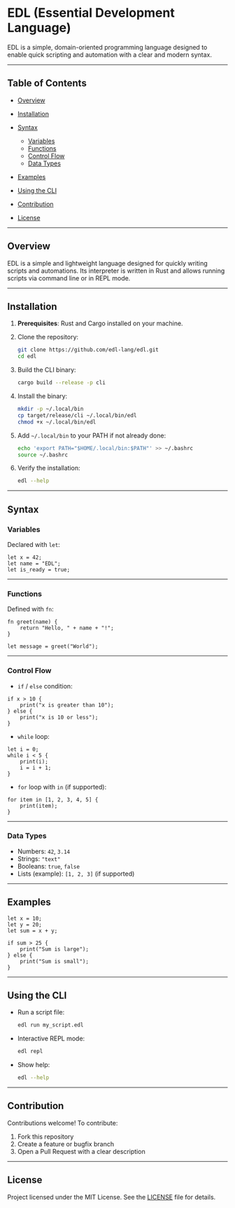 # EDL (Essential Development Language)

EDL is a simple, domain-oriented programming language designed to enable quick scripting and automation with a clear and modern syntax.

---

## Table of Contents

* [Overview](#overview)
* [Installation](#installation)
* [Syntax](#syntax)

  * [Variables](#variables)
  * [Functions](#functions)
  * [Control Flow](#control-flow)
  * [Data Types](#data-types)
* [Examples](#examples)
* [Using the CLI](#using-the-cli)
* [Contribution](#contribution)
* [License](#license)

---

## Overview

EDL is a simple and lightweight language designed for quickly writing scripts and automations. Its interpreter is written in Rust and allows running scripts via command line or in REPL mode.

---

## Installation

1. **Prerequisites**: Rust and Cargo installed on your machine.
2. Clone the repository:

   ```bash
   git clone https://github.com/edl-lang/edl.git
   cd edl
   ```
3. Build the CLI binary:

   ```bash
   cargo build --release -p cli
   ```
4. Install the binary:

   ```bash
   mkdir -p ~/.local/bin
   cp target/release/cli ~/.local/bin/edl
   chmod +x ~/.local/bin/edl
   ```
5. Add `~/.local/bin` to your PATH if not already done:

   ```bash
   echo 'export PATH="$HOME/.local/bin:$PATH"' >> ~/.bashrc
   source ~/.bashrc
   ```
6. Verify the installation:

   ```bash
   edl --help
   ```

---

## Syntax

### Variables

Declared with `let`:

```edl
let x = 42;
let name = "EDL";
let is_ready = true;
```

---

### Functions

Defined with `fn`:

```edl
fn greet(name) {
    return "Hello, " + name + "!";
}

let message = greet("World");
```

---

### Control Flow

* `if` / `else` condition:

```edl
if x > 10 {
    print("x is greater than 10");
} else {
    print("x is 10 or less");
}
```

* `while` loop:

```edl
let i = 0;
while i < 5 {
    print(i);
    i = i + 1;
}
```

* `for` loop with `in` (if supported):

```edl
for item in [1, 2, 3, 4, 5] {
    print(item);
}
```

---

### Data Types

* Numbers: `42`, `3.14`
* Strings: `"text"`
* Booleans: `true`, `false`
* Lists (example): `[1, 2, 3]` (if supported)

---

## Examples

```edl
let x = 10;
let y = 20;
let sum = x + y;

if sum > 25 {
    print("Sum is large");
} else {
    print("Sum is small");
}
```

---

## Using the CLI

* Run a script file:

  ```bash
  edl run my_script.edl
  ```

* Interactive REPL mode:

  ```bash
  edl repl
  ```

* Show help:

  ```bash
  edl --help
  ```

---

## Contribution

Contributions welcome! To contribute:

1. Fork this repository
2. Create a feature or bugfix branch
3. Open a Pull Request with a clear description

---

## License

Project licensed under the MIT License. See the [LICENSE](LICENSE) file for details.
